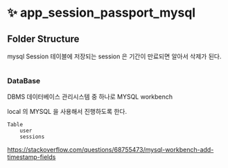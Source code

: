 # ✨ app_session_passport_mysql

## Folder Structure
 
mysql Session 테이블에 저장되는 session 은 기간이 만료되면 알아서 삭제가 된다.  

```
```


### DataBase
DBMS 데이터베이스 관리시스템 중 하나로 MYSQL workbench

local 의 MYSQL 을 사용해서 진행하도록 한다.

```
Table
    user
    sessions

```

https://stackoverflow.com/questions/68755473/mysql-workbench-add-timestamp-fields